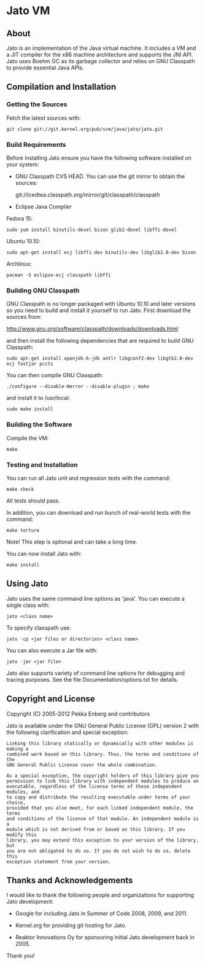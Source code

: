 # Jato VM

## About

Jato is an implementation of the Java virtual machine. It includes a VM and a
JIT compiler for the x86 machine architecture and supports the JNI API. Jato
uses Boehm GC as its garbage collector and relies on GNU Classpath to provide
essential Java APIs.

## Compilation and Installation

### Getting the Sources

Fetch the latest sources with:

    git clone git://git.kernel.org/pub/scm/java/jato/jato.git

### Build Requirements

Before installing Jato ensure you have the following software installed on your
system:

  - GNU Classpath CVS HEAD. You can use the git mirror to obtain the sources:

    git://icedtea.classpath.org/mirror/git/classpath/classpath

  - Eclipse Java Compiler

Fedora 15:

    sudo yum install binutils-devel bison glib2-devel libffi-devel

Ubuntu 10.10:

    sudo apt-get install ecj libffi-dev binutils-dev libglib2.0-dev bison

Archlinux:

    pacman -S eclipse-ecj classpath libffi

### Building GNU Classpath

GNU Classpath is no longer packaged with Ubuntu 10.10 and later versions so you
need to build and install it yourself to run Jato. First download the sources from:

  http://www.gnu.org/software/classpath/downloads/downloads.html

and then install the following dependencies that are required to build GNU
Classpath:

    sudo apt-get install openjdk-6-jdk antlr libgconf2-dev libgtk2.0-dev ecj fastjar pccts

You can then compile GNU Classpath:

    ./configure --disable-Werror --disable-plugin ; make

and install it to /usr/local:

    sudo make install

### Building the Software

Compile the VM:

    make

### Testing and Installation

You can run all Jato unit and regression tests with the command:

    make check

All tests should pass.

In addition, you can download and run bunch of real-world tests with the
command:

    make torture

Note! This step is optional and can take a long time.

You can now install Jato with:

    make install

## Using Jato

Jato uses the same command line options as 'java'. You can execute a single
class with:

    jato <class name>

To specify classpath use:

    jato -cp <jar files or directories> <class name>

You can also execute a Jar file with:

    jato -jar <jar file>

Jato also supports variety of command line options for debugging and tracing
purposes. See the file Documentation/options.txt for details.

## Copyright and License

Copyright (C) 2005-2012  Pekka Enberg and contributors

Jato is available under the GNU General Public License (GPL) version 2 with the
following clarification and special exception:

    Linking this library statically or dynamically with other modules is making a
    combined work based on this library. Thus, the terms and conditions of the
    GNU General Public License cover the whole combination.

    As a special exception, the copyright holders of this library give you
    permission to link this library with independent modules to produce an
    executable, regardless of the license terms of these independent modules, and
    to copy and distribute the resulting executable under terms of your choice,
    provided that you also meet, for each linked independent module, the terms
    and conditions of the license of that module. An independent module is a
    module which is not derived from or based on this library. If you modify this
    library, you may extend this exception to your version of the library, but
    you are not obligated to do so. If you do not wish to do so, delete this
    exception statement from your version.

## Thanks and Acknowledgements

I would like to thank the following people and organizations for supporting
Jato development:

- Google for including Jato in Summer of Code 2008, 2009, and 2011.

- Kernel.org for providing git hosting for Jato.

- Reaktor Innovations Oy for sponsoring initial Jato development back in 2005.

Thank you!
